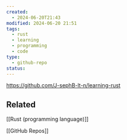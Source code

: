 ```yaml
---
created:
  - 2024-06-20T21:43
modified: 2024-06-20 21:51
tags:
  - rust
  - learning
  - programming
  - code
type:
  - github-repo
status: 
---
```

https://github.com/J-sephB-lt-n/learning-rust

## Related 

[[Rust (programming language)]]

[[GitHub Repos]]